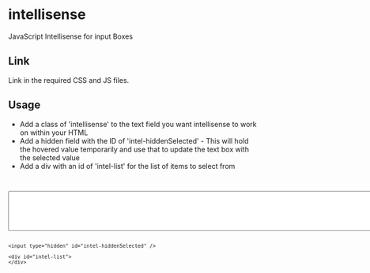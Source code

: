 # intellisense
JavaScript Intellisense for input Boxes

<h2>Link</h2>

<p> Link in the required CSS and JS files. </p>

<h2>Usage</h2>

<ul>
	<li>Add a class of 'intellisense' to the text field you want intellisense to work on within your HTML</li>
	<li>Add a hidden field with the ID of 'intel-hiddenSelected' - This will hold the hovered value temporarily and use that to update the text box with the selected value</li>
	<li>Add a div with an id of 'intel-list' for the list of items to select from</li>
</ul>

<code>
	<textarea cols='100' rows='5' class='intellisense'></textarea>

	<input type="hidden" id="intel-hiddenSelected" />

	<div id="intel-list">
	</div>
</code>



